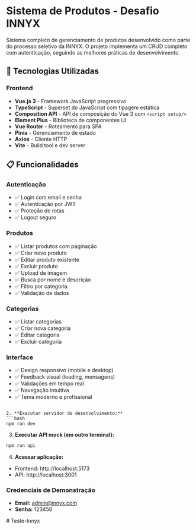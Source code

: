 # Sistema de Produtos - Desafio INNYX

Sistema completo de gerenciamento de produtos desenvolvido como parte do processo seletivo da INNYX. O projeto implementa um CRUD completo com autenticação, seguindo as melhores práticas de desenvolvimento.

## 🚀 Tecnologias Utilizadas

### Frontend
- **Vue.js 3** - Framework JavaScript progressivo
- **TypeScript** - Superset do JavaScript com tipagem estática
- **Composition API** - API de composição do Vue 3 com `<script setup/>`
- **Element Plus** - Biblioteca de componentes UI
- **Vue Router** - Roteamento para SPA
- **Pinia** - Gerenciamento de estado
- **Axios** - Cliente HTTP
- **Vite** - Build tool e dev server


## 📋 Funcionalidades

### Autenticação
- ✅ Login com email e senha
- ✅ Autenticação por JWT
- ✅ Proteção de rotas
- ✅ Logout seguro

### Produtos
- ✅ Listar produtos com paginação
- ✅ Criar novo produto
- ✅ Editar produto existente
- ✅ Excluir produto
- ✅ Upload de imagem
- ✅ Busca por nome e descrição
- ✅ Filtro por categoria
- ✅ Validação de dados

### Categorias
- ✅ Listar categorias
- ✅ Criar nova categoria
- ✅ Editar categoria
- ✅ Excluir categoria

### Interface
- ✅ Design responsivo (mobile e desktop)
- ✅ Feedback visual (loading, mensagens)
- ✅ Validações em tempo real
- ✅ Navegação intuitiva
- ✅ Tema moderno e profissional


```

2. **Executar servidor de desenvolvimento:**
```bash
npm run dev
```

3. **Executar API mock (em outro terminal):**
```bash
npm run api
```

4. **Acessar aplicação:**
- Frontend: http://localhost:5173
- API: http://localhost:3001

### Credenciais de Demonstração
- **Email:** admin@innyx.com
- **Senha:** 123456


#   T e s t e - I n n y x  
 